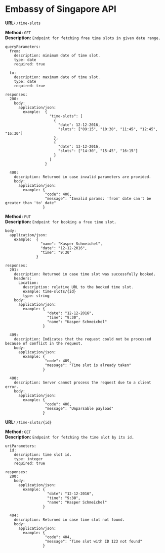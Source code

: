 # Embassy of Singapore API #

**URL:** `/time-slots`

**Method:** `GET` <br />
**Description:** `Endpoint for fetching free time slots in given date range.`

    queryParameters:
      from:
        description: minimum date of time slot.
        type: date
        required: true

      to:
        description: maximum date of time slot.
        type: date
        required: true

    responses:
      200:
        body:
          application/json:
            example:  {
                        "time-slots": [
                          {
                            "date": 12-12-2016,
                            "slots": ["09:15", "10:30", "11:45", "12:45", "16:30"]
                          },
                          {
                            "date": 13-12-2016,
                            "slots": ["14:30", "15:45", "16:15"]
                          }
                        ]
                      }

      400:
        description: Returned in case invalid parameters are provided.
        body:  
          application/json:
            example: {
                      "code": 400,
                      "message": "Invalid params: 'from' date can't be greater than 'to' date"
                     }


**Method:** `PUT` <br /> 
**Description:** `Endpoint for booking a free time slot.`

    body:
      application/json:
        example:  {
                    "name": "Kasper Schmeichel",
                    "date": "12-12-2016",
                    "time": "9:30"
                  }

    responses:
      201:
        description: Returned in case time slot was successfully booked.
        headers: 
          Location:
            description: relative URL to the booked time slot.
            example: time-slots/{id}
            type: string
        body:
          application/json:
            example: {
                       "date": "12-12-2016",
                       "time": "9:30",
                       "name": "Kasper Schmeichel"
                     }

      409:
        description: Indicates that the request could not be processed because of conflict in the request.
        body:
          application/json:
            example: {
                      "code": 409,
                      "message": "Time slot is already taken"
                     }

      400:
        description: Server cannot process the request due to a client error.
        body:
          application/json:
            example: {
                      "code": 400,
                      "message": "Unparsable payload"
                     }


**URL:** `/time-slots/{id}`

**Method:** `GET` <br />
**Description:** `Endpoint for fetching the time slot by its id.`

    uriParameters:
      id:
        description: time slot id.
        type: integer
        required: true

    responses:
      200:
        body:
          application/json:
            example: {
                       "date": "12-12-2016",
                       "time": "9:30",
                       "name": "Kasper Schmeichel"
                     }

      404:
        description: Returned in case time slot not found.
        body:  
          application/json:
            example: {
                      "code": 404,
                      "message": "Time slot with ID 123 not found"
                     }
